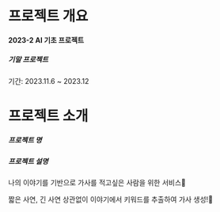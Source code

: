 # 프로젝트 개요
#### 2023-2 AI 기초 프로젝트
##### 기말 프로젝트
기간: 2023.11.6  ~ 2023.12

# 프로젝트 소개
##### 프로젝트 명

##### 프로젝트 설명
나의 이야기를 기반으로 가사를 적고싶은 사람을 위한 서비스🙌

짧은 사연, 긴 사연 상관없이 이야기에서 키워드를 추출하여 가사 생성!🤟
